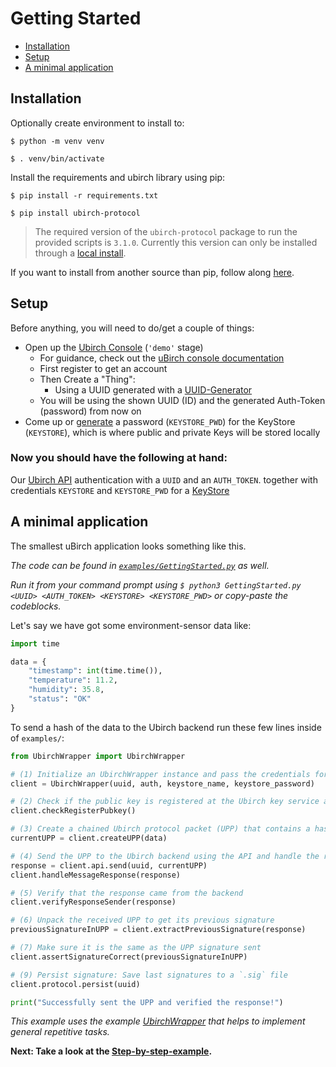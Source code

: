 <!-- WHEN EDITING THIS FILE:
  The Getting Started and the README have the same content. 
  But for Github to render it as the repo description and Github Pages (Jekyll) to be able to find it, there need to be two.
  The links are different in some places, so please don't just copy paste everything while doing changes.
-->

# Getting Started

- [Installation](#installation)
- [Setup](#setup)
- [A minimal application](#a-minimal-application)

## Installation
Optionally create environment to install to:

`$ python -m venv venv`

`$ . venv/bin/activate`

Install the requirements and ubirch library using pip:

`$ pip install -r requirements.txt`

`$ pip install ubirch-protocol`

> The required version of the `ubirch-protocol` package to run the provided scripts is `3.1.0`.
> Currently this version can only be installed through a [local install](NotPip.md). 


If you want to install from another source than pip, follow along [here](NotPip.md).

## Setup
Before anything, you will need to do/get a couple of things:
- Open up the [Ubirch Console](https://console.demo.ubirch.com) (`'demo'` stage)
  - For guidance, check out the [uBirch console documentation](https://developer.ubirch.com/console.html)
  - First register to get an account 
  - Then Create a "Thing":
    - Using a UUID generated with a [UUID-Generator](https://www.uuidgenerator.net/)
  - You will be using the shown UUID (ID) and the generated Auth-Token (password) from now on
- Come up or [generate](https://www.random.org/passwords/) a password (`KEYSTORE_PWD`) for the KeyStore (`KEYSTORE`), which is where public and private Keys will be stored locally

### Now you should have the following at hand:

Our [Ubirch API](http://developer.ubirch.com/function_documentation/ubirch-protocol-python/) 
authentication with a `UUID` and an `AUTH_TOKEN`. together with 
credentials `KEYSTORE` and `KEYSTORE_PWD` for a [KeyStore](http://developer.ubirch.com/function_documentation/ubirch-protocol-python/)

## A minimal application
The smallest uBirch application looks something like this. 

*The code can be found in [`examples/GettingStarted.py`](../examples/GettingStarted.py) as well.*

*Run it from your command prompt using `$ python3 GettingStarted.py <UUID> <AUTH_TOKEN> <KEYSTORE> <KEYSTORE_PWD>` or copy-paste the codeblocks.*

Let's say we have got some environment-sensor data like:

```python
import time

data = {
    "timestamp": int(time.time()),
    "temperature": 11.2,
    "humidity": 35.8,
    "status": "OK"
}
```

To send a hash of the data to the Ubirch backend run these few lines inside of `examples/`:
```python
from UbirchWrapper import UbirchWrapper

# (1) Initialize an UbirchWrapper instance and pass the credentials for a `KeyStore`
client = UbirchWrapper(uuid, auth, keystore_name, keystore_password)

# (2) Check if the public key is registered at the Ubirch key service and register it if necessary
client.checkRegisterPubkey()

# (3) Create a chained Ubirch protocol packet (UPP) that contains a hash of the data 
currentUPP = client.createUPP(data)

# (4) Send the UPP to the Ubirch backend using the API and handle the response
response = client.api.send(uuid, currentUPP)
client.handleMessageResponse(response)

# (5) Verify that the response came from the backend
client.verifyResponseSender(response)

# (6) Unpack the received UPP to get its previous signature 
previousSignatureInUPP = client.extractPreviousSignature(response)

# (7) Make sure it is the same as the UPP signature sent
client.assertSignatureCorrect(previousSignatureInUPP)

# (9) Persist signature: Save last signatures to a `.sig` file
client.protocol.persist(uuid)

print("Successfully sent the UPP and verified the response!")
```

*This example uses the example [UbirchWrapper](../examples/UbirchWrapper.py) that helps to implement general repetitive tasks.*

**Next: Take a look at the [Step-by-step-example](StepByStep.md).**


